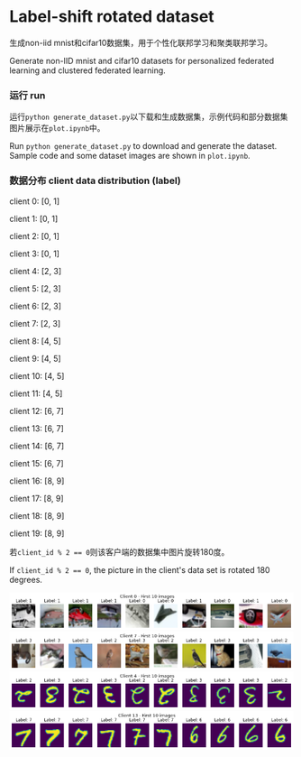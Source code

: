 # Label-shift rotated dataset

生成non-iid mnist和cifar10数据集，用于个性化联邦学习和聚类联邦学习。

Generate non-IID mnist and cifar10 datasets for personalized federated learning and clustered federated learning.

### 运行 run
运行`python generate_dataset.py`以下载和生成数据集，示例代码和部分数据集图片展示在`plot.ipynb`中。

Run `python generate_dataset.py` to download and generate the dataset. 
Sample code and some dataset images are shown in `plot.ipynb`.

### 数据分布 client data distribution (label)
client 0: [0, 1]

client 1: [0, 1]

client 2: [0, 1]

client 3: [0, 1]

client 4: [2, 3]

client 5: [2, 3]

client 6: [2, 3]

client 7: [2, 3]

client 8: [4, 5]

client 9: [4, 5]

client 10: [4, 5]

client 11: [4, 5]

client 12: [6, 7]

client 13: [6, 7]

client 14: [6, 7]

client 15: [6, 7]

client 16: [8, 9]

client 17: [8, 9]

client 18: [8, 9]

client 19: [8, 9]

若`client_id % 2 == 0`则该客户端的数据集中图片旋转180度。

If `client_id % 2 == 0`, the picture in the client's data set is rotated 180 degrees.

![alt text](./images/image.png)
![alt text](./images/image-1.png)
![alt text](./images/image-2.png)
![alt text](./images/image-3.png)
